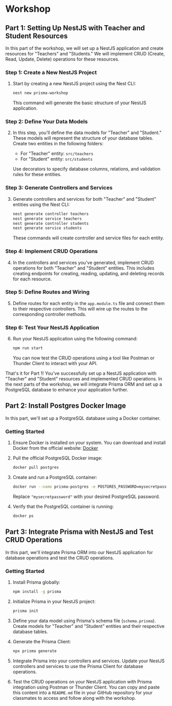 # Workshop

## Part 1: Setting Up NestJS with Teacher and Student Resources

In this part of the workshop, we will set up a NestJS application and create resources for "Teachers" and "Students." We will implement CRUD (Create, Read, Update, Delete) operations for these resources.

### Step 1: Create a New NestJS Project

1. Start by creating a new NestJS project using the Nest CLI:

   ```bash
   nest new prisma-workshop
   ```

   This command will generate the basic structure of your NestJS application.

### Step 2: Define Your Data Models

2. In this step, you'll define the data models for "Teacher" and "Student." These models will represent the structure of your database tables. Create two entities in the following folders:

   - For "Teacher" entity: `src/teachers`
   - For "Student" entity: `src/students`

   Use decorators to specify database columns, relations, and validation rules for these entities.

### Step 3: Generate Controllers and Services

3. Generate controllers and services for both "Teacher" and "Student" entities using the Nest CLI:

   ```bash
   nest generate controller teachers
   nest generate service teachers
   nest generate controller students
   nest generate service students
   ```

   These commands will create controller and service files for each entity.

### Step 4: Implement CRUD Operations

4. In the controllers and services you've generated, implement CRUD operations for both "Teacher" and "Student" entities. This includes creating endpoints for creating, reading, updating, and deleting records for each resource.

### Step 5: Define Routes and Wiring

5. Define routes for each entity in the `app.module.ts` file and connect them to their respective controllers. This will wire up the routes to the corresponding controller methods.

### Step 6: Test Your NestJS Application

6. Run your NestJS application using the following command:

   ```bash
   npm run start
   ```

   You can now test the CRUD operations using a tool like Postman or Thunder Client to interact with your API.

That's it for Part 1! You've successfully set up a NestJS application with "Teacher" and "Student" resources and implemented CRUD operations. In the next parts of the workshop, we will integrate Prisma ORM and set up a PostgreSQL database to enhance your application further.

## Part 2: Install Postgres Docker Image

In this part, we'll set up a PostgreSQL database using a Docker container.

### Getting Started

1. Ensure Docker is installed on your system. You can download and install Docker from the official website: [Docker](https://www.docker.com/get-started)

2. Pull the official PostgreSQL Docker image:

   ```bash
   docker pull postgres
   ```

3. Create and run a PostgreSQL container:

   ```bash
   docker run --name prisma-postgres -e POSTGRES_PASSWORD=mysecretpassword -d -p 5432:5432 postgres
   ```

   Replace `"mysecretpassword"` with your desired PostgreSQL password.

4. Verify that the PostgreSQL container is running:

   ```bash
   docker ps
   ```

## Part 3: Integrate Prisma with NestJS and Test CRUD Operations

In this part, we'll integrate Prisma ORM into our NestJS application for database operations and test the CRUD operations.

### Getting Started

1. Install Prisma globally:

   ```bash
   npm install -g prisma
   ```

2. Initialize Prisma in your NestJS project:

   ```bash
   prisma init
   ```

3. Define your data model using Prisma's schema file (`schema.prisma`). Create models for "Teacher" and "Student" entities and their respective database tables.

4. Generate the Prisma Client:

   ```bash
   npx prisma generate
   ```

5. Integrate Prisma into your controllers and services. Update your NestJS controllers and services to use the Prisma Client for database operations.

6. Test the CRUD operations on your NestJS application with Prisma integration using Postman or Thunder Client.
You can copy and paste this content into a `README.md` file in your GitHub repository for your classmates to access and follow along with the workshop.
